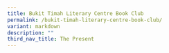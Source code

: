```yaml
---
title: Bukit Timah Literary Centre Book Club
permalink: /bukit-timah-literary-centre-book-club/
variant: markdown
description: ""
third_nav_title: The Present
---
```

